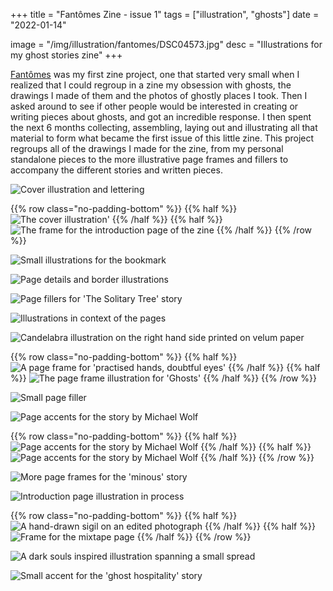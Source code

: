 +++
title = "Fantômes Zine - issue 1"
tags = ["illustration", "ghosts"]
date = "2022-01-14"

image = "/img/illustration/fantomes/DSC04573.jpg"
desc = "Illustrations for my ghost stories zine"
+++

[Fantômes](https://fantomeszine.com/) was my first zine project, one that started very small when I realized that I could regroup in a zine my obsession with ghosts, the drawings I made of them and the photos of ghostly places I took. Then I asked around to see if other people would be interested in creating or writing pieces about ghosts, and got an incredible response. I then spent the next 6 months collecting, assembling, laying out and illustrating all that material to form what became the first issue of this little zine. This project regroups all of the drawings I made for the zine, from my personal standalone pieces to the more illustrative page frames and fillers to accompany the different stories and written pieces.

![Cover illustration and lettering](/img/illustration/fantomes/DSC04573.jpg "Cover illustration and lettering")

{{% row class="no-padding-bottom" %}}
{{% half %}}
![The cover illustration'](/img/illustration/fantomes/cover.jpg "The cover illustration'")
{{% /half %}}
{{% half %}}
![The frame for the introduction page of the zine](/img/illustration/fantomes/first-page.jpg "The frame for the introduction page of the zine")
{{% /half %}}
{{% /row %}}

![Small illustrations for the bookmark](/img/illustration/fantomes/bookmark.jpg "Small illustrations for the bookmark")

![Page details and border illustrations](/img/illustration/fantomes/DSC04955.jpg "Page details and border illustrations")

![Page fillers for 'The Solitary Tree' story](/img/illustration/fantomes/page-fillers-jc.jpg "Page fillers for 'The Solitary Tree' story")

![Illustrations in context of the pages](/img/illustration/fantomes/in-context.jpg "Illustrations in context of the pages")

![Candelabra illustration on the right hand side printed on velum paper](/img/illustration/fantomes/DSC04962.jpg "Candelabra illustration on the right hand side printed on velum paper")

{{% row class="no-padding-bottom" %}}
{{% half %}}
![A page frame for 'practised hands, doubtful eyes'](/img/illustration/fantomes/frame-1.jpg "A page frame for 'practised hands, doubtful eyes'")
{{% /half %}}
{{% half %}}
![The page frame illustration for 'Ghosts'](/img/illustration/fantomes/frame-2.jpg "The page frame illustration for 'Ghosts'")
{{% /half %}}
{{% /row %}}

![Small page filler](/img/illustration/fantomes/DSC04957.jpg "Small page filler")

![Page accents for the story by Michael Wolf](/img/illustration/fantomes/wolf-2.jpg "Page accents for the story by Michael Wolf")

{{% row class="no-padding-bottom" %}}
{{% half %}}
![Page accents for the story by Michael Wolf](/img/illustration/fantomes/wolf-1.jpg "Page accents for the story by Michael Wolf")
{{% /half %}}
{{% half %}}
![Page accents for the story by Michael Wolf](/img/illustration/fantomes/wolf-3.jpg "Page accents for the story by Michael Wolf")
{{% /half %}}
{{% /row %}}

![More page frames for the 'minous' story](/img/illustration/fantomes/frame-3.jpg "More page frames for the 'minous' story")

![Introduction page illustration in process](/img/illustration/fantomes/process.jpg "Introduction page illustration in process")

{{% row class="no-padding-bottom" %}}
{{% half %}}
![A hand-drawn sigil on an edited photograph](/img/illustration/fantomes/sigil.jpg "A hand-drawn sigil on an edited photograph")
{{% /half %}}
{{% half %}}
![Frame for the mixtape page](/img/illustration/fantomes/mixtape.jpg "Frame for the mixtape page")
{{% /half %}}
{{% /row %}}

![A dark souls inspired illustration spanning a small spread](/img/illustration/fantomes/dark-souls.jpg "A dark souls inspired illustration spanning a small spread")

![Small accent for the 'ghost hospitality' story](/img/illustration/fantomes/hospitality.jpg "Small accent for the 'ghost hospitality' story")
